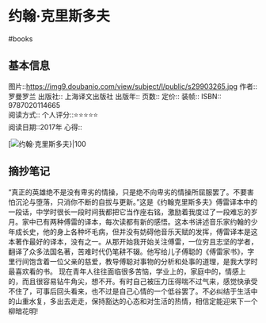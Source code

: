 # 约翰·克里斯多夫
#books 
## 基本信息

图片::https://img9.doubanio.com/view/subject/l/public/s29903265.jpg
作者:: 罗曼罗兰
出版社:: 上海译文出版社
出版年:: 
页数:: 
定价:: 
装帧:: 
ISBN:: 9787020114665  
阅读方式::
个人评分::⭐⭐⭐⭐⭐  
阅读日期::2017年
心得::

 [![约翰·克里斯多夫}|100](https://img9.doubanio.com/view/subject/l/public/s29903265.jpg )

## 摘抄笔记

“真正的英雄绝不是没有卑劣的情操，只是绝不向卑劣的情操所屈服罢了。不要害怕沉沦与堕落，只消你不断的自拔与更新。”这是《约翰克里斯多夫》傅雷译本中的一段话，中学时很长一段时间我都把它当作座右铭，激励着我度过了一段难忘的岁月。家中已有两种傅雷的译本，每次读都有新的感悟。这本书讲述音乐家约翰的少年成长史，他的身上各种坏毛病，但并没有妨碍他音乐天赋的发挥，傅雷译本是这本著作最好的译本，没有之一。从那开始我开始关注傅雷，一位穷且志坚的学者，翻译了众多法国名著，苦难时代仍笔耕不辍。他写给儿子傅聪的《傅雷家书》，字里行间饱含着一位父亲的慈爱，教导傅聪对事物的分析和处事的道理，是我大学时最喜欢看的书。 现在青年人往往面临很多苦恼，学业上的，家庭中的，情感上的，而且很容易钻牛角尖，想不开。有时自己被压力压得喘不过气来，感觉快承受不住了，可事后回头看来，也不过是自己心情的一个低谷罢了。不必纠结于生活中的山重水复，多出去走走，保持豁达的心态和对生活的热情，相信定能迎来下一个柳暗花明!